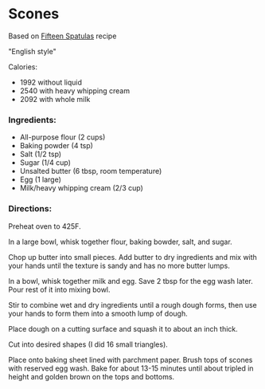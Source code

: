 Scones
============================
Based on [Fifteen Spatulas](https://www.fifteenspatulas.com/english-style-scones/) recipe

"English style"

Calories: 
* 1992 without liquid
* 2540 with heavy whipping cream
* 2092 with whole milk

### Ingredients:

* All-purpose flour (2 cups)
* Baking powder (4 tsp)
* Salt (1/2 tsp)
* Sugar (1/4 cup)
* Unsalted butter (6 tbsp, room temperature)
* Egg (1 large)
* Milk/heavy whipping cream (2/3 cup)

### Directions:

Preheat oven to 425F.

In a large bowl, whisk together flour, baking bowder, salt, and sugar.

Chop up butter into small pieces. Add butter to dry ingredients and mix with your hands until the texture is sandy and has no more butter lumps.

In a bowl, whisk together milk and egg. Save 2 tbsp for the egg wash later. Pour rest of it into mixing bowl.

Stir to combine wet and dry ingredients until a rough dough forms, then use your hands to form them into a smooth lump of dough.

Place dough on a cutting surface and squash it to about an inch thick.

Cut into desired shapes (I did 16 small triangles).

Place onto baking sheet lined with parchment paper. Brush tops of scones with reserved egg wash. Bake for about 13-15 minutes until about tripled in height and golden brown on the tops and bottoms.
